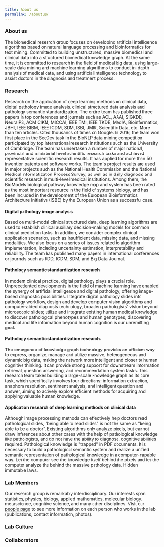 ```yaml
---
title: About us
permalink: /aboutus/
---
```


### About us
The biomedical research group focuses on developing artificial intelligence algorithms based on natural language processing and bioinformatics for text mining. Committed to building unstructured, massive biomedical and clinical data into a structured biomedical knowledge graph. At the same time, it is committed to research in the field of medical big data, using large-scale data mining and machine learning algorithms to conduct in-depth analysis of medical data, and using artificial intelligence technology to assist doctors in the diagnosis and treatment process.


### Research
Research on the application of deep learning methods on clinical data, digital pathology image analysis, clinical structured data analysis and pathology semantic standardization. The entire team has published three papers in top conferences and journals such as ACL, AAAI, SIGKDD, NeuralPS, ACM CIKM, MICCAI, IEEE TMI, IEEE TKDE, MedIA, Bioinformatics, JBHI, IEEE BIBM, IEEE ICDM, SDM, ISBI, JMIR, Scientific Data, etc. More than ten articles. Cited thousands of times on Google. In 2016, the team won first place in the SeeDev task in the BioNLP data mining competition participated by top international research institutions such as the University of Cambridge. The team has undertaken a number of major national, provincial and ministerial level scientific research tasks and achieved representative scientific research results. It has applied for more than 50 invention patents and software works. The team's project results are used in major projects such as the National Health Commission and the National Medical Informatization Process Survey, as well as in daily diagnosis and scientific research in multi-level medical institutions. Among them, the BioModels biological pathway knowledge map and system has been rated as the most important resource in the field of systems biology, and has been included in the development of the European Bioinformatics Architecture Initiative (ISBE) by the European Union as a successful case.

#### Digital pathology image analysis
Based on multi-modal clinical structured data, deep learning algorithms are used to establish clinical auxiliary decision-making models for common clinical prediction tasks. In addition, we consider complex clinical application scenarios, such as insufficient data, missing data, and missing modalities. We also focus on a series of issues related to algorithm implementation, including uncertainty estimation, interpretability and reliability. The team has published many papers in international conferences or journals such as KDD, ICDM, SDM, and Big Data Journal.

#### Pathology semantic standardization research
In modern clinical practice, digital pathology plays a crucial role. Unprecedented developments in the field of machine learning have enabled the synergy of artificial intelligence and digital pathology, offering image-based diagnostic possibilities. Integrate digital pathology slides into pathology workflow, design and develop computer vision algorithms and computer-aided diagnosis technology, broaden pathologists' vision beyond microscopic slides; utilize and integrate existing human medical knowledge to discover pathological phenotypes and human genotypes, discovering medical and life information beyond human cognition is our unremitting goal.

#### Pathology semantic standardization research.
The emergence of knowledge graph technology provides an efficient way to express, organize, manage and utilize massive, heterogeneous and dynamic big data, making the network more intelligent and closer to human cognitive thinking. It can provide strong support for downstream information retrieval, question answering, and recommendation system tasks. This research team takes building a large-scale knowledge graph as its core task, which specifically involves four directions: information extraction, anaphora resolution, sentiment analysis, and intelligent question and answer, aiming to actively explore efficient methods for acquiring and applying valuable human knowledge.

#### Application research of deep learning methods on clinical data
Although image processing methods can effectively help doctors read pathological slides, "being able to read slides" is not the same as "being able to be a doctor". Existing algorithms only analyze pixels, but cannot draw inferences about other cases with the help of pathological knowledge like pathologists, and do not have the ability to diagnose. cognitive abilities required. Pathological knowledge is "trapped" in PDF documents. It is necessary to build a pathological semantic system and realize a unified semantic representation of pathological knowledge in a computer-capable way. Let the computer see the knowledge itself behind the pixels and let the computer analyze the behind the massive pathology data. Hidden immutable laws.        
        

### Lab Members

Our research group is remarkably interdisciplinary. Our interests span statistics, physics, biology, applied mathematics, molecular biology, metascience, cognitive science, and many other disciplines. Visit our [people page](http://chenli.group/people/) to see more information on each person who works in the lab (publications, contact information, photos).

### Lab Culture


### Collaborators
